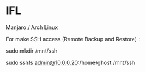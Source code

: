 # IFL
Manjaro / Arch Linux


For make SSH access (Remote Backup and Restore) :

sudo mkdir /mnt/ssh

sudo sshfs admin@10.0.0.20:/home/ghost /mnt/ssh
